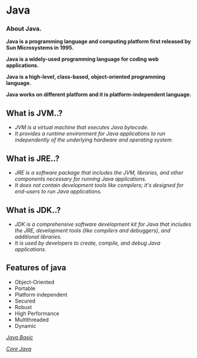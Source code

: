 # Java
### **About Java.**

**Java is a programming language and computing platform first released by Sun Microsystems in 1995.**

**Java is a widely-used programming language for coding web applications.**

**Java is a high-level, class-based, object-oriented programming language.**

**Java works on different platform and it is platform-independent language.**

## What is JVM..?
- *JVM is a virtual machine that executes Java bytecode.*
- *It provides a runtime environment for Java applications to run independently of the underlying hardware and operating system.*

## What is JRE..?
- *JRE is a software package that includes the JVM, libraries, and other components necessary for running Java applications.*
- *It does not contain development tools like compilers; it's designed for end-users to run Java applications.*

## What is JDK..?
- *JDK is a comprehensive software development kit for Java that includes the JRE, development tools (like compilers and debuggers), and additional libraries.*
- *It is used by developers to create, compile, and debug Java applications.*

## Features of java
- Object-Oriented
- Portable
- Platform independent
- Secured
- Robust
- High Performance
- Multithreaded
- Dynamic

  
*[Java Basic](https://github.com/ruturajjadhav07/Java/tree/main/Java%20Basics)*

*[Core Java](https://github.com/ruturajjadhav07/Java/tree/main/Java%20Core)*


